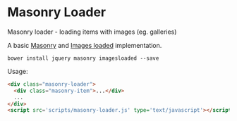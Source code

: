# Masonry Loader
Masonry loader - loading items with images (eg. galleries)  

A basic [Masonry](http://masonry.desandro.com/) and [Images loaded](http://imagesloaded.desandro.com/) implementation.  

```
bower install jquery masonry imagesloaded --save
```  

Usage:  

```html  
<div class="masonry-loader">
  <div class="masonry-item">...</div>
  ...
</div>
<script src='scripts/masonry-loader.js' type='text/javascript'></script>
```  
